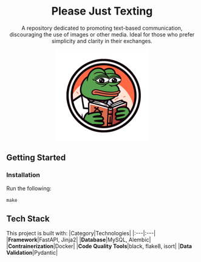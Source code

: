 <h1 align="center"> Please Just Texting</h1>
<p align="center">A repository dedicated to promoting text-based communication, discouraging the use of images or other media. Ideal for those who prefer simplicity and clarity in their exchanges.</p>

<p align="center"><img src="./logo.svg" alt="please-just-texting" width="240" /></p>

## Getting Started

### Installation
Run the following:

```
make
```

## Tech Stack
This project is built with:
|Category|Technologies|
|:---|:---|
|**Framework**|FastAPI, Jinja2|
|**Database**|MySQL, Alembic|
|**Contrainerization**|Docker|
|**Code Quality Tools**|black, flake8, isort|
|**Data Validation**|Pydantic|
